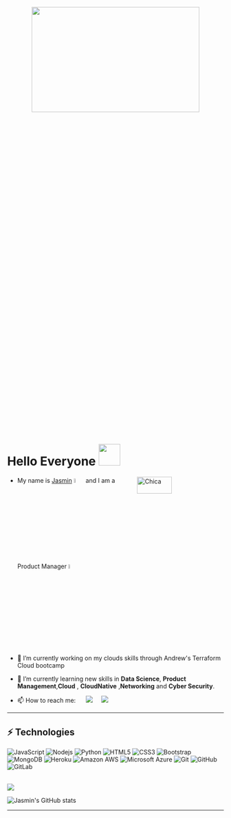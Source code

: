
 
<!-- This is a comment

```

Here are some ideas to get you started:

- 🔭 I’m currently working on ...
- 🌱 I’m currently learning ...
- 👯 I’m looking to collaborate on ...
- 🤔 I’m looking for help with ...
- 💬 Ask me about ...
- 📫 How to reach me: ...
- 😄 Pronouns: ...
- ⚡ Fun fact: ...


  <a target="_blank"href=""><img src="https://img.shields.io/badge/linkedin-%230077B5.svg?&style=for-the-badge&logo=linkedin&logoColor=white" /></a>&nbsp;&nbsp;&nbsp;&nbsp; 
 
```

--> 



<p  align="center"><img height="25%" width="88%" src = "https://media.giphy.com/media/cK55kjv2lIQTyT0TMI/giphy.gif"></p>

# Hello Everyone   <img src="https://media.giphy.com/media/QmH8OnsBQvC4yn8BnX/giphy.gif" width="50" ><br>
 <img align="right" alt="Chica" src="https://media.giphy.com/media/iDvCzaRjNV61J5jtc0/giphy.gif" width="40%" height = "10%" />
 

- My name is [Jasmin](https://chicajasmin.netlify.app/) <img src="https://media.giphy.com/media/SYWrcYCa0fqTuSwI1Q/giphy.gif" width="5%"> and I am a Product Manager <img src="https://media.giphy.com/media/NgurY1o4z080Jfoyzw/giphy.gif" width="5%">


- 🔭 I’m currently working on my clouds skills through Andrew's Terraform Cloud bootcamp

- 🌱 I’m currently learning new skills in **Data Science**, **Product Management**,**Cloud** , **CloudNative** ,**Networking** and **Cyber Security**.


- 📫 How to reach me:  &nbsp;&nbsp;&nbsp;&nbsp; <a target="_blank" href="https://twitter.com/DevchicaJasmin" ><img src="https://img.shields.io/badge/twitter-%231DA1F2.svg?&style=for-the-badge&logo=twitter&logoColor=white&width=15px" /></a>&nbsp;&nbsp;&nbsp;&nbsp;
  <a href="mailto:jasminalvarezdev@gmail.com?subject=Hello%20Jasmin,%20From%20Github"><img src="https://img.shields.io/badge/gmail-%23D14836.svg?&style=for-the-badge&logo=gmail&logoColor=white" /></a>&nbsp;&nbsp;&nbsp;&nbsp;





<hr>

## ⚡ Technologies
![JavaScript](https://img.shields.io/badge/-JavaScript-black?style=flat-square&logo=javascript)
![Nodejs](https://img.shields.io/badge/-Nodejs-black?style=flat-square&logo=Node.js)
![Python](https://img.shields.io/badge/-Python-black?style=flat-square&logo=Python)
![HTML5](https://img.shields.io/badge/-HTML5-E34F26?style=flat-square&logo=html5&logoColor=white)
![CSS3](https://img.shields.io/badge/-CSS3-1572B6?style=flat-square&logo=css3)
![Bootstrap](https://img.shields.io/badge/-Bootstrap-563D7C?style=flat-square&logo=bootstrap)
![MongoDB](https://img.shields.io/badge/-MongoDB-black?style=flat-square&logo=mongodb)
![Heroku](https://img.shields.io/badge/-Heroku-430098?style=flat-square&logo=heroku)
![Amazon AWS](https://img.shields.io/badge/Amazon%20AWS-232F3E?style=flat-square&logo=amazon-aws)
![Microsoft Azure](https://img.shields.io/badge/Microsoft%20Azure-232F7E?style=flat-square&logo=microsoft-azure)
![Git](https://img.shields.io/badge/-Git-black?style=flat-square&logo=git)
![GitHub](https://img.shields.io/badge/-GitHub-181717?style=flat-square&logo=github)
![GitLab](https://img.shields.io/badge/-GitLab-FCA121?style=flat-square&logo=gitlab)

<br>
<img src ='https://media.giphy.com/media/137EaR4vAOCn1S/giphy.gif'>
<br> 

![Jasmin's GitHub stats](https://github-readme-stats.vercel.app/api?username=jasmin-alvarez&show_icons=true&count_private=true&theme=radical&border_color=#6a0dad )
<hr>
 
<!-- 
##  Funny Memes 
<img src='https://random-memer.herokuapp.com/' title="Meme" alt="Please refresh the page if the meme doesn't show up." width ="45%" height="30%" >

--> 

 
 

